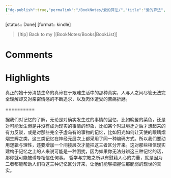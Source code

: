 ```yaml
---
{"dg-publish":true,"permalink":"/BookNotes/爱的算法/","title":"爱的算法","noteIcon":""}
---
```


[status:: Done]
[format:: kindle]

>[!tip] Back to my [[BookNotes/Books\|BookList]]

# Comments

# Highlights


真正的她十分清楚生命的真谛在于艰难生活中的那种真实，人与人之间尽管无法完全理解却又对亲密情感的不断追求，以及肉体遭受的苦痛折磨。

==========

据我们对记忆的了解，无论是对确实发生过的事情的回忆，比如晚餐的菜色，还是对可能发生但是并没有成为现实的事情的印象，比如某个时过境迁之后才想起来的有力反驳，或是对那些完全子虚乌有的事物的记忆，比如阳光如何让天使的眼睛熠熠生辉之类，这三类记忆在神经元层次上都采用了同一种编码方式。所以我们要动用逻辑与理性，还要增加一个间接层次才能把这三者区分开来。这对那些相信现实建构于记忆之上的人来说可能是一种困扰，因为如果你无法分辨这三种记忆的话，那你就可能被诱导相信任何事。 哲学与宗教之所以有慰藉人心的力量，就是因为二者都能帮助人们将这三种记忆区分开来，让他们能够把握住那脆弱的现世的真实。